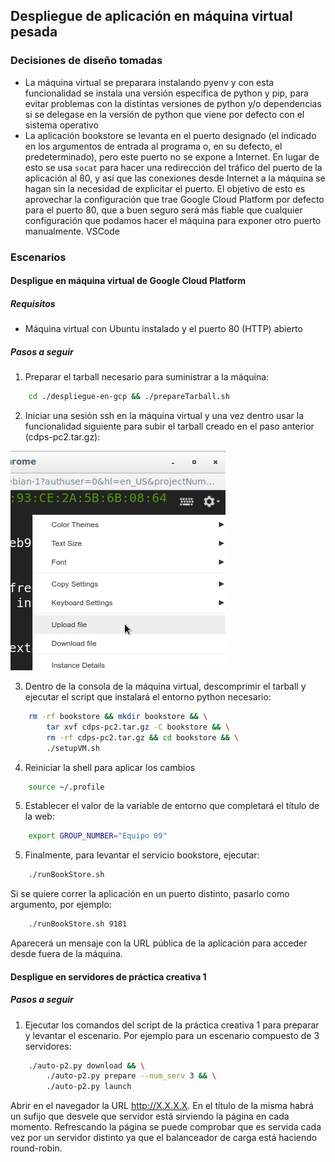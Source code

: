 ## Despliegue de aplicación en máquina virtual pesada

### Decisiones de diseño tomadas
* La máquina virtual se preparara instalando pyenv y con esta funcionalidad se instala una versión específica de python y pip, para evitar problemas con la distintas versiones de python y/o dependencias si se delegase en la versión de python que viene por defecto con el sistema operativo
* La aplicación bookstore se levanta en el puerto designado (el indicado en los argumentos de entrada al programa o, en su defecto, el predeterminado), pero este puerto no se expone a Internet. En lugar de esto se usa `socat` para hacer una redirección del tráfico del puerto de la aplicación al 80, y así que las conexiones desde Internet a la máquina se hagan sin la necesidad de explicitar el puerto. El objetivo de esto es aprovechar la configuración que trae Google Cloud Platform por defecto para el puerto 80, que a buen seguro será más fiable que cualquier configuración que podamos hacer el máquina para exponer otro puerto manualmente. VSCode

### Escenarios

#### Despligue en máquina virtual de Google Cloud Platform

##### Requisitos

- Máquina virtual con Ubuntu instalado y el puerto 80 (HTTP) abierto

##### Pasos a seguir

1. Preparar el tarball necesario para suministrar a la máquina:

```bash
    cd ./despliegue-en-gcp && ./prepareTarball.sh
```

2. Iniciar una sesión ssh en la máquina virtual y una vez dentro usar la funcionalidad siguiente para subir el tarball creado en el paso anterior (cdps-pc2.tar.gz):

![upload to vm button](./img/upload_to_vm.png)

3. Dentro de la consola de la máquina virtual, descomprimir el tarball y ejecutar el script que instalará el entorno python necesario:

```bash
    rm -rf bookstore && mkdir bookstore && \
        tar xvf cdps-pc2.tar.gz -C bookstore && \
        rm -rf cdps-pc2.tar.gz && cd bookstore && \
        ./setupVM.sh
```

4. Reiniciar la shell para aplicar los cambios

```bash
    source ~/.profile
```

5. Establecer el valor de la variable de entorno que completará el título de la web:

```bash
    export GROUP_NUMBER="Equipo 09"
```

5. Finalmente, para levantar el servicio bookstore, ejecutar:

```bash
    ./runBookStore.sh
```

Si se quiere correr la aplicación en un puerto distinto, pasarlo como argumento, por ejemplo:

```bash
    ./runBookStore.sh 9181
```

Aparecerá un mensaje con la URL pública de la aplicación para acceder desde fuera de la máquina.

#### Despligue en servidores de práctica creativa 1

##### Pasos a seguir

1. Ejecutar los comandos del script de la práctica creativa 1 para preparar y levantar el escenario. Por ejemplo para un escenario compuesto de 3 servidores:

```bash
    ./auto-p2.py download && \
        ./auto-p2.py prepare --num_serv 3 && \
        ./auto-p2.py launch
```

Abrir en el navegador la URL http://X.X.X.X. En el título de la misma habrá un sufijo que desvele que servidor está sirviendo la página en cada momento. Refrescando la página se puede comprobar que es servida cada vez por un servidor distinto ya que el balanceador de carga está haciendo round-robin.